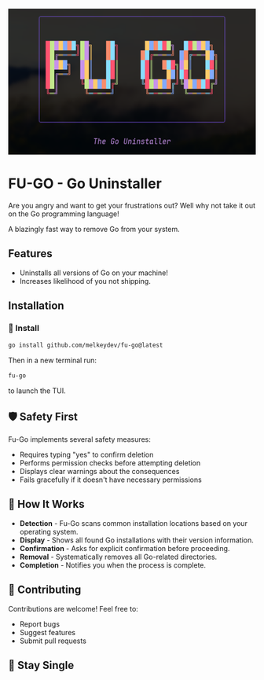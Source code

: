 <!-- markdownlint-disable first-line-h1 no-inline-html -->

![logo](assets/fugo.png)

# FU-GO - Go Uninstaller

Are you angry and want to get your frustrations out? Well why not take it out on the Go programming language!

A blazingly fast way to remove Go from your system.

## Features

- Uninstalls all versions of Go on your machine!
- Increases likelihood of you not shipping.

## Installation

### 🚀 Install

```bash
go install github.com/melkeydev/fu-go@latest
```

Then in a new terminal run:

```bash
fu-go
```

to launch the TUI.

## 🛡️ Safety First

Fu-Go implements several safety measures:

- Requires typing "yes" to confirm deletion
- Performs permission checks before attempting deletion
- Displays clear warnings about the consequences
- Fails gracefully if it doesn't have necessary permissions

## 🧩 How It Works

- **Detection** - Fu-Go scans common installation locations based on your operating system.
- **Display** - Shows all found Go installations with their version information.
- **Confirmation** - Asks for explicit confirmation before proceeding.
- **Removal** - Systematically removes all Go-related directories.
- **Completion** - Notifies you when the process is complete.

## 🤝 Contributing

Contributions are welcome! Feel free to:

- Report bugs
- Suggest features
- Submit pull requests

## 🤝 Stay Single
